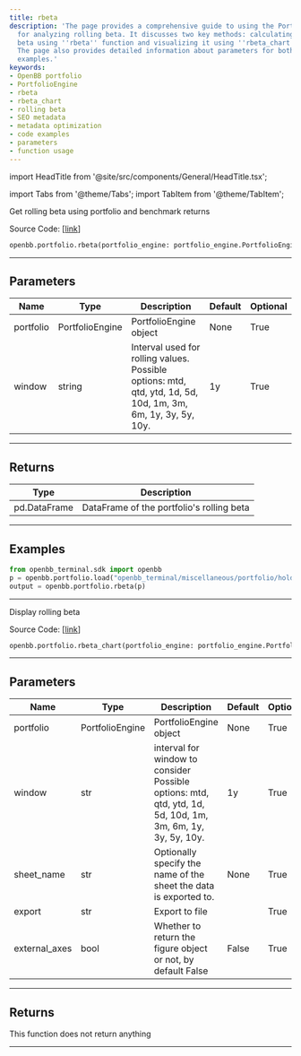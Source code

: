 ```yaml
---
title: rbeta
description: 'The page provides a comprehensive guide to using the PortfolioEngine
  for analyzing rolling beta. It discusses two key methods: calculating the rolling
  beta using ''rbeta'' function and visualizing it using ''rbeta_chart'' function.
  The page also provides detailed information about parameters for both methods, and
  examples.'
keywords:
- OpenBB portfolio
- PortfolioEngine
- rbeta
- rbeta_chart
- rolling beta
- SEO metadata
- metadata optimization
- code examples
- parameters
- function usage
---
```


import HeadTitle from '@site/src/components/General/HeadTitle.tsx';

<HeadTitle title="portfolio.rbeta - Reference | OpenBB SDK Docs" />

import Tabs from '@theme/Tabs';
import TabItem from '@theme/TabItem';

<Tabs>
<TabItem value="model" label="Model" default>

Get rolling beta using portfolio and benchmark returns

Source Code: [[link](https://github.com/OpenBB-finance/OpenBBTerminal/tree/main/openbb_terminal/portfolio/portfolio_model.py#L690)]

```python wordwrap
openbb.portfolio.rbeta(portfolio_engine: portfolio_engine.PortfolioEngine, window: str = "1y")
```

---

## Parameters

| Name | Type | Description | Default | Optional |
| ---- | ---- | ----------- | ------- | -------- |
| portfolio | PortfolioEngine | PortfolioEngine object | None | True |
| window | string | Interval used for rolling values.<br/>Possible options: mtd, qtd, ytd, 1d, 5d, 10d, 1m, 3m, 6m, 1y, 3y, 5y, 10y. | 1y | True |


---

## Returns

| Type | Description |
| ---- | ----------- |
| pd.DataFrame | DataFrame of the portfolio's rolling beta |
---

## Examples

```python
from openbb_terminal.sdk import openbb
p = openbb.portfolio.load("openbb_terminal/miscellaneous/portfolio/holdings_example.xlsx")
output = openbb.portfolio.rbeta(p)
```

---



</TabItem>
<TabItem value="view" label="Chart">

Display rolling beta

Source Code: [[link](https://github.com/OpenBB-finance/OpenBBTerminal/tree/main/openbb_terminal/portfolio/portfolio_view.py#L1133)]

```python wordwrap
openbb.portfolio.rbeta_chart(portfolio_engine: portfolio_engine.PortfolioEngine, window: str = "1y", export: str = "", sheet_name: Optional[str] = None, external_axes: bool = False)
```

---

## Parameters

| Name | Type | Description | Default | Optional |
| ---- | ---- | ----------- | ------- | -------- |
| portfolio | PortfolioEngine | PortfolioEngine object | None | True |
| window | str | interval for window to consider<br/>Possible options: mtd, qtd, ytd, 1d, 5d, 10d, 1m, 3m, 6m, 1y, 3y, 5y, 10y. | 1y | True |
| sheet_name | str | Optionally specify the name of the sheet the data is exported to. | None | True |
| export | str | Export to file |  | True |
| external_axes | bool | Whether to return the figure object or not, by default False | False | True |


---

## Returns

This function does not return anything

---



</TabItem>
</Tabs>